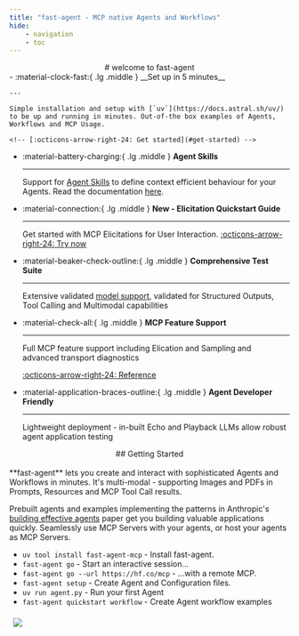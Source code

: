```yaml
---
title: "fast-agent - MCP native Agents and Workflows"
hide:
    - navigation
    - toc
---
```

<center>
# welcome to fast-agent
</center>

<div class="grid cards" markdown>
-   :material-clock-fast:{ .lg .middle } __Set up in 5 minutes__

    ---

    Simple installation and setup with [`uv`](https://docs.astral.sh/uv/) to be up and running in minutes. Out-of-the box examples of Agents, Workflows and MCP Usage. 

    <!-- [:octicons-arrow-right-24: Get started](#get-started) -->


-   :material-battery-charging:{ .lg .middle } __Agent Skills__

    ---

    Support for [Agent Skills](https://www.anthropic.com/engineering/equipping-agents-for-the-real-world-with-agent-skills) to define context efficient behaviour for your Agents. Read the documentation [here](./agents/skills.md).

-   :material-connection:{ .lg .middle } __New - Elicitation Quickstart Guide__

    ---

    Get started with MCP Elicitations for User Interaction. 
    [:octicons-arrow-right-24: Try now](./mcp/elicitations.md)

-   :material-beaker-check-outline:{ .lg .middle } __Comprehensive Test Suite__

    ---

    Extensive validated [model support](./models/llm_providers/), validated for Structured Outputs, Tool Calling and Multimodal capabilities   


-   :material-check-all:{ .lg .middle } __MCP Feature Support__

    ---

    Full MCP feature support including Elication and Sampling and advanced transport diagnostics

    [:octicons-arrow-right-24: Reference](mcp/index.md)

-   :material-application-braces-outline:{ .lg .middle } __Agent Developer Friendly__

    ---

    Lightweight deployment - in-built Echo and Playback LLMs allow robust agent application testing






</div>

<center>
## Getting Started
</center>
<br />
<div class="grid" markdown>
<div align="top" markdown>
**fast-agent** lets you create and interact with sophisticated Agents and Workflows in minutes. It's multi-modal - supporting Images and PDFs in Prompts, Resources and MCP Tool Call results.  

Prebuilt agents and examples implementing the patterns in Anthropic's [building effective agents](https://www.anthropic.com/engineering/building-effective-agents) paper get you building valuable applications quickly. Seamlessly use MCP Servers with your agents, or host your agents as MCP Servers.

* `uv tool install fast-agent-mcp` - Install fast-agent.
* `fast-agent go` - Start an interactive session...
* `fast-agent go --url https://hf.co/mcp` - ...with a remote MCP.
* `fast-agent setup` - Create Agent and Configuration files.
* `uv run agent.py` - Run your first Agent
* `fast-agent quickstart workflow` - Create Agent workflow examples
</div>
<div markdown>
<!--[Welcome Image](welcome_small.png)-->
<img src="welcome_small.png" style="padding: 0.5em;" />
</div>
</div>





